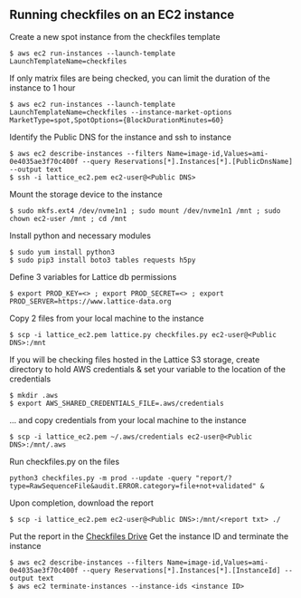 Running checkfiles on an EC2 instance
---------------- 
Create a new spot instance from the checkfiles template
```
$ aws ec2 run-instances --launch-template LaunchTemplateName=checkfiles
```
If only matrix files are being checked, you can limit the duration of the instance to 1 hour
```
$ aws ec2 run-instances --launch-template LaunchTemplateName=checkfiles --instance-market-options MarketType=spot,SpotOptions={BlockDurationMinutes=60}
```
Identify the Public DNS for the instance and ssh to instance
```
$ aws ec2 describe-instances --filters Name=image-id,Values=ami-0e4035ae3f70c400f --query Reservations[*].Instances[*].[PublicDnsName] --output text
$ ssh -i lattice_ec2.pem ec2-user@<Public DNS>
```
Mount the storage device to the instance
```
$ sudo mkfs.ext4 /dev/nvme1n1 ; sudo mount /dev/nvme1n1 /mnt ; sudo chown ec2-user /mnt ; cd /mnt
```
Install python and necessary modules
```
$ sudo yum install python3
$ sudo pip3 install boto3 tables requests h5py
```
Define 3 variables for Lattice db permissions
```
$ export PROD_KEY=<> ; export PROD_SECRET=<> ; export PROD_SERVER=https://www.lattice-data.org
```
Copy 2 files from your local machine to the instance
```
$ scp -i lattice_ec2.pem lattice.py checkfiles.py ec2-user@<Public DNS>:/mnt
```
If you will be checking files hosted in the Lattice S3 storage, create directory to hold AWS credentials & set your variable to the location of the credentials
```
$ mkdir .aws
$ export AWS_SHARED_CREDENTIALS_FILE=.aws/credentials
```
... and copy credentials from your local machine to the instance
```
$ scp -i lattice_ec2.pem ~/.aws/credentials ec2-user@<Public DNS>:/mnt/.aws
```
Run checkfiles.py on the files
```
python3 checkfiles.py -m prod --update -query "report/?type=RawSequenceFile&audit.ERROR.category=file+not+validated" &
```
Upon completion, download the report
```
$ scp -i lattice_ec2.pem ec2-user@<Public DNS>:/mnt/<report txt> ./
```
Put the report in the [Checkfiles Drive](https://drive.google.com/drive/u/2/folders/1iomrTnd11hAH6S2iOMKciU6Llg1BZorP)
Get the instance ID and terminate the instance
```
$ aws ec2 describe-instances --filters Name=image-id,Values=ami-0e4035ae3f70c400f --query Reservations[*].Instances[*].[InstanceId] --output text
$ aws ec2 terminate-instances --instance-ids <instance ID>
```